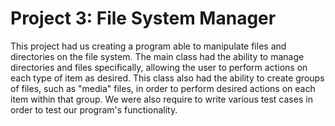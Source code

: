 # Project 3: File System Manager

This project had us creating a program able to manipulate files and directories on the file system. 
The main class had the ability to manage directories and files specifically, allowing the user to perform actions on each type of item as desired. 
This class also had the ability to create groups of files, such as "media" files, in order to perform desired actions on each item within that group. 
We were also require to write various test cases in order to test our program's functionality.
